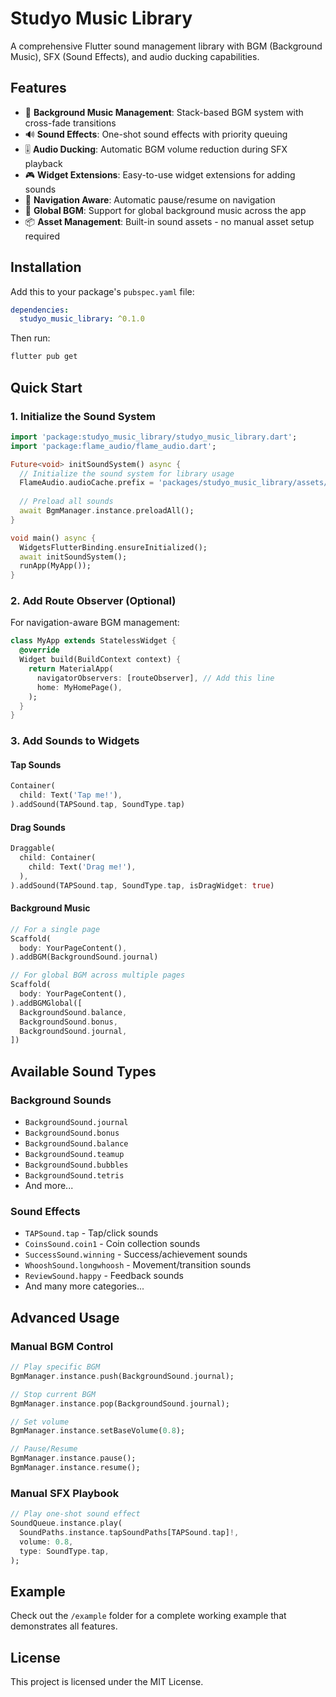 # Studyo Music Library

A comprehensive Flutter sound management library with BGM (Background Music), SFX (Sound Effects), and audio ducking capabilities.

## Features

- 🎵 **Background Music Management**: Stack-based BGM system with cross-fade transitions
- 🔊 **Sound Effects**: One-shot sound effects with priority queuing
- 🎚️ **Audio Ducking**: Automatic BGM volume reduction during SFX playback
- 🎮 **Widget Extensions**: Easy-to-use widget extensions for adding sounds
- 📱 **Navigation Aware**: Automatic pause/resume on navigation
- 🔄 **Global BGM**: Support for global background music across the app
- 📦 **Asset Management**: Built-in sound assets - no manual asset setup required

## Installation

Add this to your package's `pubspec.yaml` file:

```yaml
dependencies:
  studyo_music_library: ^0.1.0
```

Then run:

```bash
flutter pub get
```

## Quick Start

### 1. Initialize the Sound System

```dart
import 'package:studyo_music_library/studyo_music_library.dart';
import 'package:flame_audio/flame_audio.dart';

Future<void> initSoundSystem() async {
  // Initialize the sound system for library usage
  FlameAudio.audioCache.prefix = 'packages/studyo_music_library/assets/';
  
  // Preload all sounds
  await BgmManager.instance.preloadAll();
}

void main() async {
  WidgetsFlutterBinding.ensureInitialized();
  await initSoundSystem();
  runApp(MyApp());
}
```

### 2. Add Route Observer (Optional)

For navigation-aware BGM management:

```dart
class MyApp extends StatelessWidget {
  @override
  Widget build(BuildContext context) {
    return MaterialApp(
      navigatorObservers: [routeObserver], // Add this line
      home: MyHomePage(),
    );
  }
}
```

### 3. Add Sounds to Widgets

#### Tap Sounds
```dart
Container(
  child: Text('Tap me!'),
).addSound(TAPSound.tap, SoundType.tap)
```

#### Drag Sounds
```dart
Draggable(
  child: Container(
    child: Text('Drag me!'),
  ),
).addSound(TAPSound.tap, SoundType.tap, isDragWidget: true)
```

#### Background Music
```dart
// For a single page
Scaffold(
  body: YourPageContent(),
).addBGM(BackgroundSound.journal)

// For global BGM across multiple pages
Scaffold(
  body: YourPageContent(),
).addBGMGlobal([
  BackgroundSound.balance,
  BackgroundSound.bonus,
  BackgroundSound.journal,
])
```

## Available Sound Types

### Background Sounds
- `BackgroundSound.journal`
- `BackgroundSound.bonus`
- `BackgroundSound.balance`
- `BackgroundSound.teamup`
- `BackgroundSound.bubbles`
- `BackgroundSound.tetris`
- And more...

### Sound Effects
- `TAPSound.tap` - Tap/click sounds
- `CoinsSound.coin1` - Coin collection sounds
- `SuccessSound.winning` - Success/achievement sounds
- `WhooshSound.longwhoosh` - Movement/transition sounds
- `ReviewSound.happy` - Feedback sounds
- And many more categories...

## Advanced Usage

### Manual BGM Control

```dart
// Play specific BGM
BgmManager.instance.push(BackgroundSound.journal);

// Stop current BGM
BgmManager.instance.pop(BackgroundSound.journal);

// Set volume
BgmManager.instance.setBaseVolume(0.8);

// Pause/Resume
BgmManager.instance.pause();
BgmManager.instance.resume();
```

### Manual SFX Playbook

```dart
// Play one-shot sound effect
SoundQueue.instance.play(
  SoundPaths.instance.tapSoundPaths[TAPSound.tap]!,
  volume: 0.8,
  type: SoundType.tap,
);
```

## Example

Check out the `/example` folder for a complete working example that demonstrates all features.

## License

This project is licensed under the MIT License.
